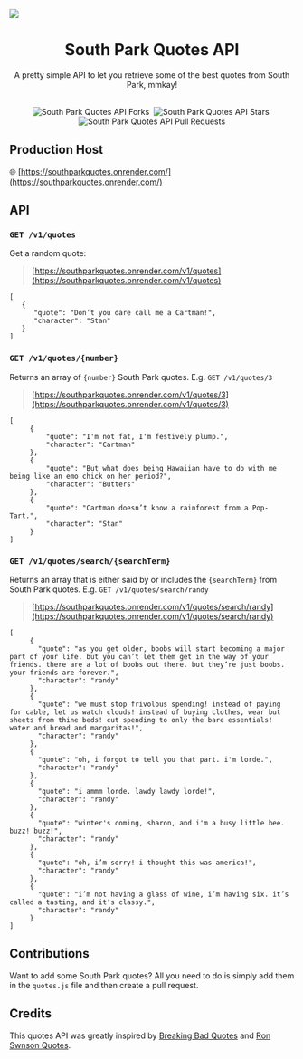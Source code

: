 ![](https://github.com/Thatskat/southpark-quotes-api/blob/main/public/imgs/southpark-api-header.svg)



<h1 align='center'> South Park Quotes API</h1>


<p align='center'>A pretty simple API to let you retrieve some of the best quotes from South Park, mmkay!</p>
&nbsp;
<div align='center'>
 <img src='https://img.shields.io/github/forks/Thatskat/southpark-quotes-api?label=Forks&style=for-the-badge&color=%23bbf7d0' alt='South Park Quotes API Forks'/>&nbsp;
 <img src='https://img.shields.io/github/stars/Thatskat/southpark-quotes-api?style=for-the-badge&color=%23bbf7d0' alt='South Park Quotes API Stars'/>&nbsp;
 <img src='https://img.shields.io/github/issues-pr/Thatskat/southpark-quotes-api?style=for-the-badge&color=%23bbf7d0' alt='South Park Quotes API Pull Requests'/>
</div>


## Production Host

🌐 [https://southparkquotes.onrender.com/](https://southparkquotes.onrender.com/)


## API


### `GET /v1/quotes`
Get a random quote:

> [https://southparkquotes.onrender.com/v1/quotes](https://southparkquotes.onrender.com/v1/quotes)


```
[
   {
      "quote": "Don’t you dare call me a Cartman!",
      "character": "Stan"
   }
]
```


### `GET /v1/quotes/{number}`
Returns an array of `{number}` South Park quotes. E.g. `GET /v1/quotes/3`

> [https://southparkquotes.onrender.com/v1/quotes/3](https://southparkquotes.onrender.com/v1/quotes/3)


```
[
     {
         "quote": "I'm not fat, I'm festively plump.",
         "character": "Cartman"
     },
     {
         "quote": "But what does being Hawaiian have to do with me being like an emo chick on her period?",
         "character": "Butters"
     },
     {
         "quote": "Cartman doesn’t know a rainforest from a Pop-Tart.",
         "character": "Stan"
     }
]
```

### `GET /v1/quotes/search/{searchTerm}`
Returns an array that is either said by or includes the `{searchTerm}` from South Park quotes. E.g. `GET /v1/quotes/search/randy`

> [https://southparkquotes.onrender.com/v1/quotes/search/randy](https://southparkquotes.onrender.com/v1/quotes/search/randy)


```
[
     {
       "quote": "as you get older, boobs will start becoming a major part of your life. but you can’t let them get in the way of your friends. there are a lot of boobs out there. but they’re just boobs. your friends are forever.",
       "character": "randy"
     },
     {
       "quote": "we must stop frivolous spending! instead of paying for cable, let us watch clouds! instead of buying clothes, wear but sheets from thine beds! cut spending to only the bare essentials! water and bread and margaritas!",
       "character": "randy"
     },
     {
       "quote": "oh, i forgot to tell you that part. i'm lorde.",
       "character": "randy"
     },
     {
       "quote": "i ammm lorde. lawdy lawdy lorde!",
       "character": "randy"
     },
     {
       "quote": "winter's coming, sharon, and i'm a busy little bee. buzz! buzz!",
       "character": "randy"
     },
     {
       "quote": "oh, i’m sorry! i thought this was america!",
       "character": "randy"
     },
     {
       "quote": "i’m not having a glass of wine, i’m having six. it’s called a tasting, and it’s classy.",
       "character": "randy"
     }
]
```


## Contributions
Want to add some South Park quotes? All you need to do is simply add them in the `quotes.js` file and then create a pull request.

## Credits
This quotes API was greatly inspired by [Breaking Bad Quotes](https://github.com/shevabam/breaking-bad-quotes) and [Ron Swnson Quotes](https://github.com/jamesseanwright/ron-swanson-quotes).
